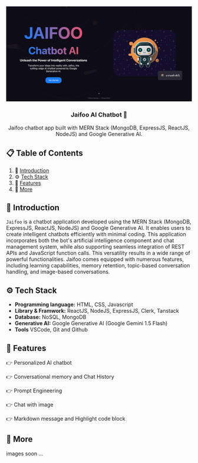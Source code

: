 <div align="center">
<br />
  <img src="client/public/banner.png" alt="Project Banner">
  <br />
  <h3 align="center">Jaifoo AI Chatbot 🤖</h3>
  <div align="center">
     Jaifoo chatbot app built with MERN Stack (MongoDB, ExpressJS, ReactJS, NodeJS) and Google Generative AI.
    </div>
</div>

## 📋 <a name="table">Table of Contents</a>

1. 🤖 [Introduction](#introduction)
2. ⚙️ [Tech Stack](#tech-stack)
3. 🔋 [Features](#features)
4. 🚀 [More](#more)

## <a name="introduction">🤖 Introduction</a>
```Jaifoo``` is a chatbot application developed using the MERN Stack (MongoDB, ExpressJS, ReactJS, NodeJS) and Google Generative AI. It enables users to create intelligent chatbots efficiently with minimal coding. This application incorporates both the bot's artificial intelligence component and chat management system, while also supporting seamless integration of REST APIs and JavaScript function calls. This versatility results in a wide range of powerful functionalities. Jaifoo comes equipped with numerous features, including learning capabilities, memory retention, topic-based conversation handling, and image-based conversations.

## <a name="tech-stack">⚙️ Tech Stack</a>

- **Programming language:** HTML, CSS, Javascript
- **Library & Framwork:** ReactJS, NodeJS, ExpressJS, Clerk, Tanstack
- **Database:** NoSQL, MongoDB
- **Generative AI:** Google Generative AI (Google Gemini 1.5 Flash)
- **Tools** VSCode, Git and Github

## <a name="features">🔋 Features</a>

👉 Personalized AI chatbot

👉 Conversational memory and Chat History

👉 Prompt Engineering

👉 Chat with image

👉 Markdown message and Highlight code block

## <a name="more">🚀 More</a>

images soon ...
